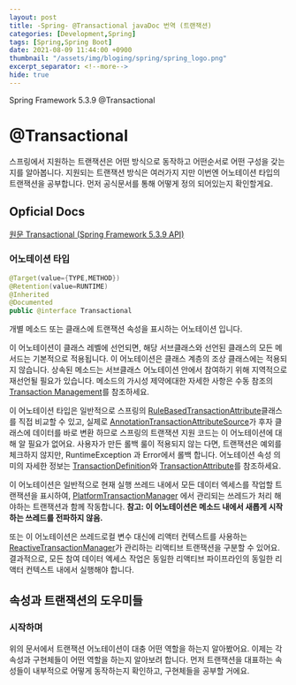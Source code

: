 ```yaml
---
layout: post
title: -Spring- @Transactional javaDoc 번역 (트랜잭션)
categories: [Development,Spring]
tags: [Spring,Spring Boot]
date: 2021-08-09 11:44:00 +0900
thumbnail: "/assets/img/bloging/spring/spring_logo.png"
excerpt_separator: <!--more-->
hide: true
---
```

Spring Framework 5.3.9 @Transactional

<!--more-->
# @Transactional
스프링에서 지원하는 트랜잭션은 어떤 방식으로 동작하고 어떤순서로 어떤 구성을 갖는지를 알아봅니다.
지원되는 트랜잭션 방식은 여러가지 지만 이번엔 어노테이션 타입의 트랜잭션을 공부합니다.
먼저 공식문서를 통해 어떻게 정의 되어있는지 확인할게요.

## Opficial Docs
[원문 Transactional (Spring Framework 5.3.9 API)](https://docs.spring.io/spring-framework/docs/current/javadoc-api/org/springframework/transaction/annotation/Transactional.html)

### 어노테이션 타입

```java
@Target(value={TYPE,METHOD})
@Retention(value=RUNTIME)
@Inherited
@Documented
public @interface Transactional
```

개별 메소드 또는 클래스에 트랜잭션 속성을 표시하는 어노테이션 입니다.

이 어노테이션이 클래스 레벨에 선언되면, 해당 서브클래스와 선언된 클래스의 모든 메서드는 기본적으로 적용됩니다. 이 어노테이션은 클래스 계층의 조상 클래스에는 적용되지 않습니다. 상속된 메소드는 서브클래스 어노테이션 안에서 참여하기 위해 지역적으로 재선언될 필요가 있습니다. 메소드의 가시성 제약에대한 자세한 사항은 수동 참조의 [Transaction Management](https://docs.spring.io/spring-framework/docs/current/reference/html/data-access.html#transaction)를 참조하세요.

이 어노테이션 타입은 일반적으로 스프링의 [RuleBasedTransactionAttribute](https://docs.spring.io/spring-framework/docs/current/javadoc-api/org/springframework/transaction/interceptor/RuleBasedTransactionAttribute.html)클래스를 직접 비교할 수 있고, 실제로 [AnnotationTransactionAttributeSource](https://docs.spring.io/spring-framework/docs/current/javadoc-api/org/springframework/transaction/annotation/AnnotationTransactionAttributeSource.html)가 후자 클래스에 데이터를 바로 변환 하므로 스프링의 트랜잭션 지원 코드는 이 어노테이션에 대해 알 필요가 없어요. 사용자가 만든 롤백 룰이 적용되지 않는 다면, 트랜잭션은 예외를 체크하지 않지만, RuntimeException 과 Error에서 롤백 합니다. 어노테이션 속성 의미의 자세한 정보는
[TransactionDefinition](https://docs.spring.io/spring-framework/docs/current/javadoc-api/org/springframework/transaction/TransactionDefinition.html)와 [TransactionAttribute](https://docs.spring.io/spring-framework/docs/current/javadoc-api/org/springframework/transaction/interceptor/TransactionAttribute.html)를 참조하세요.

이 어노테이션은 일반적으로 현재 실행 쓰레드 내에서 모든 데이터 엑세스를 작업할 트랜잭션을 표시하여, [PlatformTransactionManager](https://docs.spring.io/spring-framework/docs/current/javadoc-api/org/springframework/transaction/PlatformTransactionManager.html)
에서 관리되는 쓰레드가 처리 해야하는 트랜잭션과 함께 작동합니다. **참고: 이 어노테이션은 메소드 내에서 새롭게 시작하는 쓰레드를 전파하지 않음.**

또는 이 어노테이션은 쓰레드로컬 변수 대신에 리액터 컨텍스트를 사용하는 [ReactiveTransactionManager](https://docs.spring.io/spring-framework/docs/current/javadoc-api/org/springframework/transaction/ReactiveTransactionManager.html)가 관리하는 리액티브 트랜잭션을 구분할 수 있어요. 결과적으로, 모든 참여 데이터 엑세스 작업은 동일한 리액티브 파이프라인의 동일한 리액터 컨텍스트 내에서 실행해야 합니다.


## 속성과 트랜잭션의 도우미들

### 시작하며

위의 문서에서 트랜잭션 어노테이션이 대충 어떤 역할을 하는지 알아봤어요. 이제는 각 속성과 구현체들이 어떤 역할을 하는지 알아보려 합니다. 먼저 트랜잭션을 대표하는 속성들이 내부적으로 어떻게 동작하는지 확인하고, 구현체들을 공부할 거에요.
